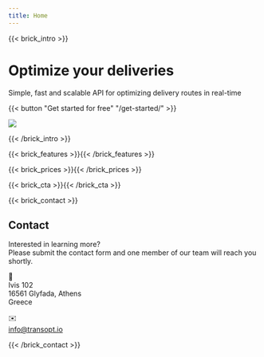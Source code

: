 ```yaml
---
title: Home
---
```


{{< brick_intro >}}

# Optimize your deliveries

Simple, fast and scalable API for optimizing delivery routes in real-time

{{< button "Get started for free" "/get-started/" >}}

![](/uploads/illustrations/cuate/take-away.svg)

{{< /brick_intro >}}

{{< brick_features >}}{{< /brick_features >}}

{{< brick_prices >}}{{< /brick_prices >}}

{{< brick_cta >}}{{< /brick_cta >}}

{{< brick_contact >}}

## Contact

Interested in learning more?  
Please submit the contact form and one member of our team will reach you shortly.

🏢  
Ivis 102  
16561 Glyfada, Athens  
Greece

✉️  
info@transopt.io

<!-- {{< socialbuttons >}} -->

{{< /brick_contact >}}

<!-- {{< brick_map >}}{{< /brick_map >}} -->

